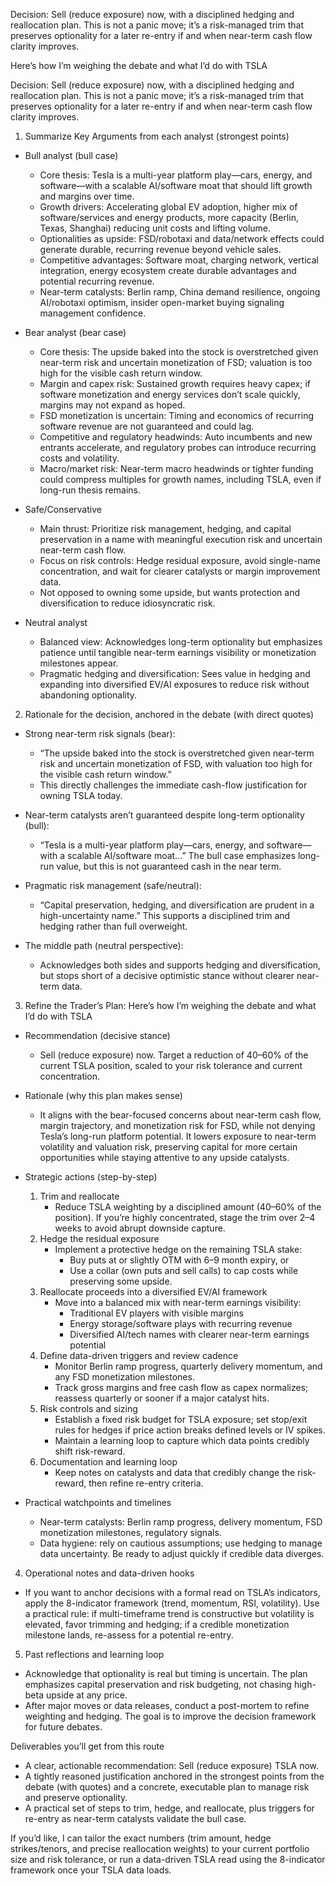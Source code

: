 Decision: Sell (reduce exposure) now, with a disciplined hedging and reallocation plan. This is not a panic move; it’s a risk-managed trim that preserves optionality for a later re-entry if and when near-term cash flow clarity improves.

Here’s how I’m weighing the debate and what I’d do with TSLA

Decision: Sell (reduce exposure) now, with a disciplined hedging and reallocation plan. This is not a panic move; it’s a risk-managed trim that preserves optionality for a later re-entry if and when near-term cash flow clarity improves.

1) Summarize Key Arguments from each analyst (strongest points)

- Bull analyst (bull case)
  - Core thesis: Tesla is a multi-year platform play—cars, energy, and software—with a scalable AI/software moat that should lift growth and margins over time.
  - Growth drivers: Accelerating global EV adoption, higher mix of software/services and energy products, more capacity (Berlin, Texas, Shanghai) reducing unit costs and lifting volume.
  - Optionalities as upside: FSD/robotaxi and data/network effects could generate durable, recurring revenue beyond vehicle sales.
  - Competitive advantages: Software moat, charging network, vertical integration, energy ecosystem create durable advantages and potential recurring revenue.
  - Near-term catalysts: Berlin ramp, China demand resilience, ongoing AI/robotaxi optimism, insider open-market buying signaling management confidence.

- Bear analyst (bear case)
  - Core thesis: The upside baked into the stock is overstretched given near-term risk and uncertain monetization of FSD; valuation is too high for the visible cash return window.
  - Margin and capex risk: Sustained growth requires heavy capex; if software monetization and energy services don’t scale quickly, margins may not expand as hoped.
  - FSD monetization is uncertain: Timing and economics of recurring software revenue are not guaranteed and could lag.
  - Competitive and regulatory headwinds: Auto incumbents and new entrants accelerate, and regulatory probes can introduce recurring costs and volatility.
  - Macro/market risk: Near-term macro headwinds or tighter funding could compress multiples for growth names, including TSLA, even if long-run thesis remains.

- Safe/Conservative
  - Main thrust: Prioritize risk management, hedging, and capital preservation in a name with meaningful execution risk and uncertain near-term cash flow.
  - Focus on risk controls: Hedge residual exposure, avoid single-name concentration, and wait for clearer catalysts or margin improvement data.
  - Not opposed to owning some upside, but wants protection and diversification to reduce idiosyncratic risk.

- Neutral analyst
  - Balanced view: Acknowledges long-term optionality but emphasizes patience until tangible near-term earnings visibility or monetization milestones appear.
  - Pragmatic hedging and diversification: Sees value in hedging and expanding into diversified EV/AI exposures to reduce risk without abandoning optionality.

2) Rationale for the decision, anchored in the debate (with direct quotes)

- Strong near-term risk signals (bear): 
  - “The upside baked into the stock is overstretched given near-term risk and uncertain monetization of FSD, with valuation too high for the visible cash return window.”
  - This directly challenges the immediate cash-flow justification for owning TSLA today.

- Near-term catalysts aren’t guaranteed despite long-term optionality (bull):
  - “Tesla is a multi-year platform play—cars, energy, and software—with a scalable AI/software moat...” The bull case emphasizes long-run value, but this is not guaranteed cash in the near term.

- Pragmatic risk management (safe/neutral):
  - “Capital preservation, hedging, and diversification are prudent in a high-uncertainty name.” This supports a disciplined trim and hedging rather than full overweight.

- The middle path (neutral perspective):
  - Acknowledges both sides and supports hedging and diversification, but stops short of a decisive optimistic stance without clearer near-term data.

3) Refine the Trader’s Plan: Here’s how I’m weighing the debate and what I’d do with TSLA

- Recommendation (decisive stance)
  - Sell (reduce exposure) now. Target a reduction of 40–60% of the current TSLA position, scaled to your risk tolerance and current concentration.

- Rationale (why this plan makes sense)
  - It aligns with the bear-focused concerns about near-term cash flow, margin trajectory, and monetization risk for FSD, while not denying Tesla’s long-run platform potential. It lowers exposure to near-term volatility and valuation risk, preserving capital for more certain opportunities while staying attentive to any upside catalysts.

- Strategic actions (step-by-step)
  1) Trim and reallocate
     - Reduce TSLA weighting by a disciplined amount (40–60% of the position). If you’re highly concentrated, stage the trim over 2–4 weeks to avoid abrupt downside capture.
  2) Hedge the residual exposure
     - Implement a protective hedge on the remaining TSLA stake:
       - Buy puts at or slightly OTM with 6–9 month expiry, or
       - Use a collar (own puts and sell calls) to cap costs while preserving some upside.
  3) Reallocate proceeds into a diversified EV/AI framework
     - Move into a balanced mix with near-term earnings visibility:
       - Traditional EV players with visible margins
       - Energy storage/software plays with recurring revenue
       - Diversified AI/tech names with clearer near-term earnings potential
  4) Define data-driven triggers and review cadence
     - Monitor Berlin ramp progress, quarterly delivery momentum, and any FSD monetization milestones.
     - Track gross margins and free cash flow as capex normalizes; reassess quarterly or sooner if a major catalyst hits.
  5) Risk controls and sizing
     - Establish a fixed risk budget for TSLA exposure; set stop/exit rules for hedges if price action breaks defined levels or IV spikes.
     - Maintain a learning loop to capture which data points credibly shift risk-reward.
  6) Documentation and learning loop
     - Keep notes on catalysts and data that credibly change the risk-reward, then refine re-entry criteria.

- Practical watchpoints and timelines
  - Near-term catalysts: Berlin ramp progress, delivery momentum, FSD monetization milestones, regulatory signals.
  - Data hygiene: rely on cautious assumptions; use hedging to manage data uncertainty. Be ready to adjust quickly if credible data diverges.

4) Operational notes and data-driven hooks

- If you want to anchor decisions with a formal read on TSLA’s indicators, apply the 8-indicator framework (trend, momentum, RSI, volatility). Use a practical rule: if multi-timeframe trend is constructive but volatility is elevated, favor trimming and hedging; if a credible monetization milestone lands, re-assess for a potential re-entry.

5) Past reflections and learning loop

- Acknowledge that optionality is real but timing is uncertain. The plan emphasizes capital preservation and risk budgeting, not chasing high-beta upside at any price.
- After major moves or data releases, conduct a post-mortem to refine weighting and hedging. The goal is to improve the decision framework for future debates.

Deliverables you’ll get from this route

- A clear, actionable recommendation: Sell (reduce exposure) TSLA now.
- A tightly reasoned justification anchored in the strongest points from the debate (with quotes) and a concrete, executable plan to manage risk and preserve optionality.
- A practical set of steps to trim, hedge, and reallocate, plus triggers for re-entry as near-term catalysts validate the bull case.

If you’d like, I can tailor the exact numbers (trim amount, hedge strikes/tenors, and precise reallocation weights) to your current portfolio size and risk tolerance, or run a data-driven TSLA read using the 8-indicator framework once your TSLA data loads.